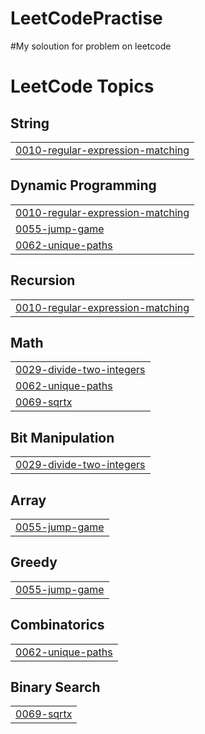 # LeetCodePractise
#My soloution for problem on leetcode 

<!---LeetCode Topics Start-->
# LeetCode Topics
## String
|  |
| ------- |
| [0010-regular-expression-matching](https://github.com/MinhPhuc2k3/LeetCodePractise/tree/master/0010-regular-expression-matching) |
## Dynamic Programming
|  |
| ------- |
| [0010-regular-expression-matching](https://github.com/MinhPhuc2k3/LeetCodePractise/tree/master/0010-regular-expression-matching) |
| [0055-jump-game](https://github.com/MinhPhuc2k3/LeetCodePractise/tree/master/0055-jump-game) |
| [0062-unique-paths](https://github.com/MinhPhuc2k3/LeetCodePractise/tree/master/0062-unique-paths) |
## Recursion
|  |
| ------- |
| [0010-regular-expression-matching](https://github.com/MinhPhuc2k3/LeetCodePractise/tree/master/0010-regular-expression-matching) |
## Math
|  |
| ------- |
| [0029-divide-two-integers](https://github.com/MinhPhuc2k3/LeetCodePractise/tree/master/0029-divide-two-integers) |
| [0062-unique-paths](https://github.com/MinhPhuc2k3/LeetCodePractise/tree/master/0062-unique-paths) |
| [0069-sqrtx](https://github.com/MinhPhuc2k3/LeetCodePractise/tree/master/0069-sqrtx) |
## Bit Manipulation
|  |
| ------- |
| [0029-divide-two-integers](https://github.com/MinhPhuc2k3/LeetCodePractise/tree/master/0029-divide-two-integers) |
## Array
|  |
| ------- |
| [0055-jump-game](https://github.com/MinhPhuc2k3/LeetCodePractise/tree/master/0055-jump-game) |
## Greedy
|  |
| ------- |
| [0055-jump-game](https://github.com/MinhPhuc2k3/LeetCodePractise/tree/master/0055-jump-game) |
## Combinatorics
|  |
| ------- |
| [0062-unique-paths](https://github.com/MinhPhuc2k3/LeetCodePractise/tree/master/0062-unique-paths) |
## Binary Search
|  |
| ------- |
| [0069-sqrtx](https://github.com/MinhPhuc2k3/LeetCodePractise/tree/master/0069-sqrtx) |
<!---LeetCode Topics End-->